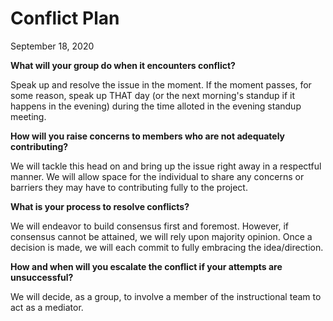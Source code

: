 # Conflict Plan
September 18, 2020

**What will your group do when it encounters conflict?**

Speak up and resolve the issue in the moment. If the moment passes, for some reason, speak up THAT day (or the next morning's standup if it happens in the evening) during the time alloted in the evening standup meeting.

**How will you raise concerns to members who are not adequately contributing?**

We will tackle this head on and bring up the issue right away in a respectful manner. We will allow space for the individual to share any concerns or barriers they may have to contributing fully to the project.

**What is your process to resolve conflicts?**

We will endeavor to build consensus first and foremost. However, if consensus cannot be attained, we will rely upon majority opinion. Once a decision is made, we will each commit to fully embracing the idea/direction.

**How and when will you escalate the conflict if your attempts are unsuccessful?**

We will decide, as a group, to involve a member of the instructional team to act as a mediator.